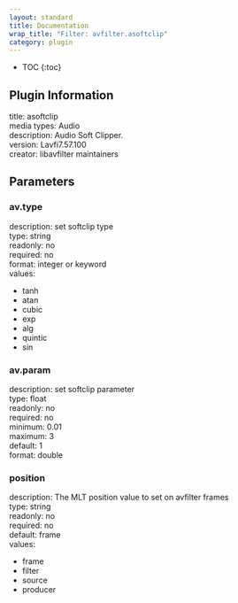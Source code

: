 ```yaml
---
layout: standard
title: Documentation
wrap_title: "Filter: avfilter.asoftclip"
category: plugin
---
```

* TOC
{:toc}

## Plugin Information

title: asoftclip  
media types:
Audio  
description: Audio Soft Clipper.  
version: Lavfi7.57.100  
creator: libavfilter maintainers  

## Parameters

### av.type

  
description:
set softclip type  
type: string  
readonly: no  
required: no  
format: integer or keyword  
values:  

* tanh
* atan
* cubic
* exp
* alg
* quintic
* sin

### av.param

  
description:
set softclip parameter  
type: float  
readonly: no  
required: no  
minimum: 0.01  
maximum: 3  
default: 1  
format: double  

### position

  
description:
The MLT position value to set on avfilter frames  
type: string  
readonly: no  
required: no  
default: frame  
values:  

* frame
* filter
* source
* producer

